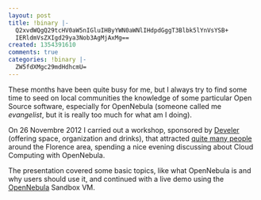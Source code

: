 ```yaml
---
layout: post
title: !binary |-
  Q2xvdWQgQ29tcHV0aW5nIGluIHByYWN0aWNlIHdpdGggT3Blbk5lYnVsYSB+
  IERldmVsZXIgd29ya3Nob3AgMjAxMg==
created: 1354391610
comments: true
categories: !binary |-
  ZW5fdXMgc29mdHdhcmU=
---
```

These months have been quite busy for me, but I always try to find some time to seed on local communities the knowledge of some particular Open Source software, especially for OpenNebula (someone called me <em>evangelist</em>, but it is really too much for what am I doing).

On 26 Novembre 2012 I carried out a workshop, sponsored by <a href="http://www.develer.com">Develer</a> (offering space, organization and drinks), that attracted <a href="http://workshop.develer.com/ilcloudcomputingriempielaplatea/">quite many people</a> around the Florence area, spending a nice evening discussing about Cloud Computing with OpenNebula.

The presentation covered some basic topics, like what OpenNebula is and why users should use it, and continued with a live demo using the [OpenNebula](http://www.opennebula.org) Sandbox VM.

<script async class="speakerdeck-embed"
data-id="9e3d9a901a470130ab9412313d2a40b3" data-ratio="1.33333333333333"
src="//speakerdeck.com/assets/embed.js"></script>
